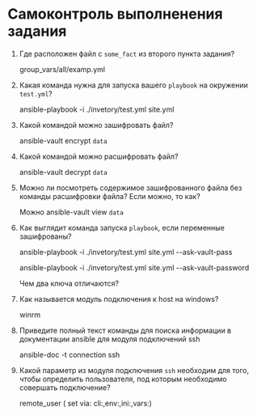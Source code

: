 # Самоконтроль выполненения задания

1. Где расположен файл с `some_fact` из второго пункта задания?

   group_vars/all/examp.yml

2. Какая команда нужна для запуска вашего `playbook` на окружении `test.yml`?

   ansible-playbook -i ./invetory/test.yml site.yml

3. Какой командой можно зашифровать файл?

   ansible-vault encrypt `data`

4. Какой командой можно расшифровать файл?

   ansible-vault decrypt `data`

5. Можно ли посмотреть содержимое зашифрованного файла без команды расшифровки файла? Если можно, то как?

   Можно ansible-vault view `data`

6. Как выглядит команда запуска `playbook`, если переменные зашифрованы?

   ansible-playbook -i ./invetory/test.yml site.yml --ask-vault-pass

   ansible-playbook -i ./invetory/test.yml site.yml --ask-vault-password

   Чем два ключа отличаются?

7. Как называется модуль подключения к host на windows?
   
   winrm

8. Приведите полный текст команды для поиска информации в документации ansible для модуля подключений ssh

   ansible-doc -t connection ssh

9. Какой параметр из модуля подключения `ssh` необходим для того, чтобы определить пользователя, под которым необходимо совершать подключение?

   remote_user ( set via:  cli:,env:,ini:,vars:) 
